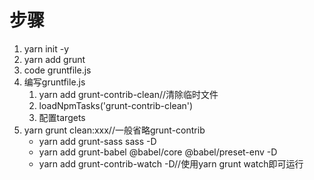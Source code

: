 # 步骤
1. yarn init -y
2. yarn add grunt
3. code gruntfile.js
4. 编写gruntfile.js
    1. yarn add grunt-contrib-clean//清除临时文件
    2. loadNpmTasks('grunt-contrib-clean')
    3. 配置targets 
5. yarn grunt clean:xxx//一般省略grunt-contrib
    - yarn add grunt-sass sass -D    
    - yarn add grunt-babel @babel/core @babel/preset-env -D
    - yarn add grunt-contrib-watch -D//使用yarn grunt watch即可运行